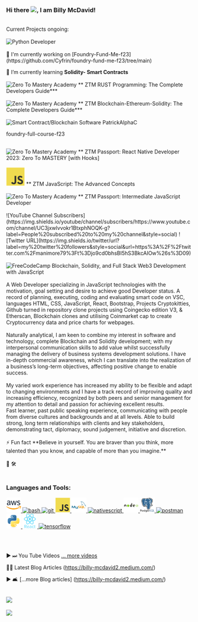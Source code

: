 ### Hi there <img src="https://raw.githubusercontent.com/MartinHeinz/MartinHeinz/master/wave.gif" width="30px">, I am Billy McDavid!
<br>
Current Projects ongoing:
<br>
<br>
<img src="https://img.shields.io/badge/Python-14354C?style=for-the-badge&logo=python&logoColor=yellow" alt="Python Developer" srcset="https://process.fs.teachablecdn.com/ADNupMnWyR7kCWRvm76Laz/resize=height:40/https://www.filepicker.io/api/file/62HZfRHyQieUquIdz539 2x" alt= "ZTM logo" width= "50" height="50" />
<br>
<br>
🔭 I'm currently working on [Foundry-Fund-Me-f23](https://github.com/Cyfrin/foundry-fund-me-f23/tree/main)

🌱 I’m currently learning **Solidity- Smart Contracts**
<br>
<br>
<img src="https://process.fs.teachablecdn.com/ADNupMnWyR7kCWRvm76Laz/resize=height:50/https://www.filepicker.io/api/file/62HZfRHyQieUquIdz539" alt="Zero To Mastery Academy" srcset="https://process.fs.teachablecdn.com/ADNupMnWyR7kCWRvm76Laz/resize=height:40/https://www.filepicker.io/api/file/62HZfRHyQieUquIdz539 2x" alt= "ZTM logo" width= "50" height="50" /> ** ZTM RUST Programming: The Complete Developers Guide***
<br>
<br>
<img src="https://process.fs.teachablecdn.com/ADNupMnWyR7kCWRvm76Laz/resize=height:50/https://www.filepicker.io/api/file/62HZfRHyQieUquIdz539" alt="Zero To Mastery Academy" srcset="https://process.fs.teachablecdn.com/ADNupMnWyR7kCWRvm76Laz/resize=height:40/https://www.filepicker.io/api/file/62HZfRHyQieUquIdz539 2x" alt= "ZTM logo" width= "50" height="50" /> ** ZTM Blockchain-Ethereum-Solidity: The Complete Developers Guide***
<br>
<br>
<img style="height:auto;" alt="Smart Contract/Blockchain Software PatrickAlphaC" src="https://avatars.githubusercontent.com/u/54278053?v=4" width="50" height="50" border-radius=50% class="avatar avatar-user width-full border color-bg-default">
<p> foundry-full-course-f23</p>


<br>
<img src="https://process.fs.teachablecdn.com/ADNupMnWyR7kCWRvm76Laz/resize=height:50/https://www.filepicker.io/api/file/62HZfRHyQieUquIdz539" alt="Zero To Mastery Academy" srcset="https://process.fs.teachablecdn.com/ADNupMnWyR7kCWRvm76Laz/resize=height:40/https://www.filepicker.io/api/file/62HZfRHyQieUquIdz539 2x" alt= "ZTM logo" width= "50" height="50" /> ** ZTM Passport: React Native Developer 2023: Zero To MASTERY [with Hooks]
<br>
<br>
<img src="https://github.com/devicons/devicon/blob/master/icons/javascript/javascript-original.svg" width= "50" height="50"/> ** ZTM JavaScript: The Advanced Concepts
<br>
<br>
<img src="https://process.fs.teachablecdn.com/ADNupMnWyR7kCWRvm76Laz/resize=height:50/https://www.filepicker.io/api/file/62HZfRHyQieUquIdz539" alt="Zero To Mastery Academy" srcset="https://process.fs.teachablecdn.com/ADNupMnWyR7kCWRvm76Laz/resize=height:40/https://www.filepicker.io/api/file/62HZfRHyQieUquIdz539 2x" alt= "ZTM logo" width= "50" height="50" /> ** ZTM Passport: Intermediate JavaScript Developer
<br>
<br>
![YouTube Channel Subscribers](https://img.shields.io/youtube/channel/subscribers/https://www.youtube.com/channel/UC3jxwlvvokr1BtxphNOQK-g?label=People%20subscribed%20to%20my%20channel&style=social) ![Twitter URL](https://img.shields.io/twitter/url?label=my%20twitter%20followers&style=social&url=https%3A%2F%2Ftwitter.com%2Fmanimore79%3Ft%3Djo9cd0bhsBI5hS3BkcAIOw%26s%3D09)
<br>
<br>
<img src="https://yt3.ggpht.com/ytc/AGIKgqMl9TL4OpwS8Zc5jHrNnfO01f_Wbovye9mQzfp36Q=s48-c-k-c0x00ffffff-no-rj" alt= "FreeCodeCamp" width= "50" height="50" /> Blockchain, Solidity, and Full Stack Web3 Development with JavaScript
<br>
<br>
A Web Developer specializing in JavaScript technologies with the motivation, goal setting and desire to achieve good Developer status. A record of planning, executing, coding and evaluating smart code on VSC, languages HTML, CSS, JavaScript, React, Bootstrap, Projects Cryptokitties, Github turned in repository clone projects using Coingecko edition V3, & Etherscan, Blockchain clones and utilising Coinmarket cap to create Cryptocurrency data and price charts for webpages. 
<br>
<br>
Naturally analytical, I am keen to combine my interest in software and technology, complete Blockchain and Solidity  development; with my interpersonal communication skills to add value whilst successfully managing the delivery of business systems development solutions. I have in-depth commercial awareness, which I can translate into the realization of a business’s long-term objectives, affecting positive change to enable success.
<br>
<br>
My varied work experience has increased my ability to be flexible and adapt to changing environments and I have a track record of improving quality and increasing efficiency, recognized by both peers and senior management for my attention to detail and passion for achieving excellent results.
<br>
Fast learner, past public speaking experience, communicating with people from diverse cultures and backgrounds and at all levels. Able to build strong, long term relationships with clients and key stakeholders, demonstrating tact, diplomacy, sound judgement, initiative and discretion. 
<br>
<br>
⚡ Fun fact **Believe in yourself. You are braver than you think, more talented than you know, and capable of more than you imagine.**
<br>
<br>
🧰 🛠️
<br>
<br>


<h3 align="left">Languages and Tools:</h3>
<p align="left"> <a href="https://aws.amazon.com" target="_blank" rel="noreferrer"> <img src="https://raw.githubusercontent.com/devicons/devicon/master/icons/amazonwebservices/amazonwebservices-original-wordmark.svg" alt="aws" width="40" height="40"/> </a> <a href="https://www.gnu.org/software/bash/" target="_blank" rel="noreferrer"> <img src="https://www.vectorlogo.zone/logos/gnu_bash/gnu_bash-icon.svg" alt="bash" width="40" height="40"/> </a> <a href="https://git-scm.com/" target="_blank" rel="noreferrer"> <img src="https://www.vectorlogo.zone/logos/git-scm/git-scm-icon.svg" alt="git" width="40" height="40"/> </a> <a href="https://developer.mozilla.org/en-US/docs/Web/JavaScript" target="_blank" rel="noreferrer"> <img src="https://raw.githubusercontent.com/devicons/devicon/master/icons/javascript/javascript-original.svg" alt="javascript" width="40" height="40"/> </a> <a href="https://www.mysql.com/" target="_blank" rel="noreferrer"> <img src="https://raw.githubusercontent.com/devicons/devicon/master/icons/mysql/mysql-original-wordmark.svg" alt="mysql" width="40" height="40"/> </a> <a href="https://nativescript.org/" target="_blank" rel="noreferrer"> <img src="https://raw.githubusercontent.com/detain/svg-logos/780f25886640cef088af994181646db2f6b1a3f8/svg/nativescript.svg" alt="nativescript" width="40" height="40"/> </a> <a href="https://nodejs.org" target="_blank" rel="noreferrer"> <img src="https://raw.githubusercontent.com/devicons/devicon/master/icons/nodejs/nodejs-original-wordmark.svg" alt="nodejs" width="40" height="40"/> </a> <a href="https://www.postgresql.org" target="_blank" rel="noreferrer"> <img src="https://raw.githubusercontent.com/devicons/devicon/master/icons/postgresql/postgresql-original-wordmark.svg" alt="postgresql" width="40" height="40"/> </a> <a href="https://postman.com" target="_blank" rel="noreferrer"> <img src="https://www.vectorlogo.zone/logos/getpostman/getpostman-icon.svg" alt="postman" width="40" height="40"/> </a> <a href="https://www.python.org" target="_blank" rel="noreferrer"> <img src="https://raw.githubusercontent.com/devicons/devicon/master/icons/python/python-original.svg" alt="python" width="40" height="40"/> </a> <a href="https://reactjs.org/" target="_blank" rel="noreferrer"> <img src="https://raw.githubusercontent.com/devicons/devicon/master/icons/react/react-original-wordmark.svg" alt="react" width="40" height="40"/> </a> <a href="https://www.tensorflow.org" target="_blank" rel="noreferrer"> <img src="https://www.vectorlogo.zone/logos/tensorflow/tensorflow-icon.svg" alt="tensorflow" width="40" height="40"/> </a> </p>

<br>
<br>

▶ ⏭ You Tube Videos [... more videos](https://www.youtube.com/watch?v=gyMwXuJrbJQ&t=9898s)

<!-- YOUTUBE-VIDEOS-LIST:START -->

<!-- YOUTUBE-VIDEOS-LIST:END -->

👨‍💻 Latest Blog Articles (https://billy-mcdavid2.medium.com/)

<!-- BLOG-POST-LIST:START -->

<!-- BLOG-POST-LIST:END -->


▶ 🛋 [...more Blog articles] (https://billy-mcdavid2.medium.com/)


  <br>
<a href="https://github-readme-stats.vercel.app/api/top-langs/?username=satoshimasterbilly&layout=compact)](https://github.com/satoshimasterbilly/github-readme-stats">
  <img align="center" src="https://github-readme-stats.vercel.app/api/top-langs/?username=satoshimasterbilly&hide=css,shell,&show_icons=true&theme=radical,)](https://github.com/satoshimasterbilly/github-readme-stats" /></a><br>



<br>

<a href="https://github-readme-stats.vercel.app/api?username=satoshimasterbilly&show_icons=true&theme=radical">
  <img align="center" src="https://github-readme-stats.vercel.app/api?username=satoshimasterbilly&show_icons=true&theme=radical" /></a>
<br>
<!--
**satoshimasterbilly/satoshimasterbilly** is a ✨ _special_ ✨ repository because its `README.md` (this file) appears on your GitHub profile.

Here are some ideas to get you started:

- 🔭 I’m currently working on ...
- 🌱 I’m currently learning ...
- 👯 I’m looking to collaborate on ...
- 🤔 I’m looking for help with ...
- 💬 Ask me about ...
- 📫 How to reach me: ...
- 😄 Pronouns: ...
- ⚡ Fun fact: ...
-->
